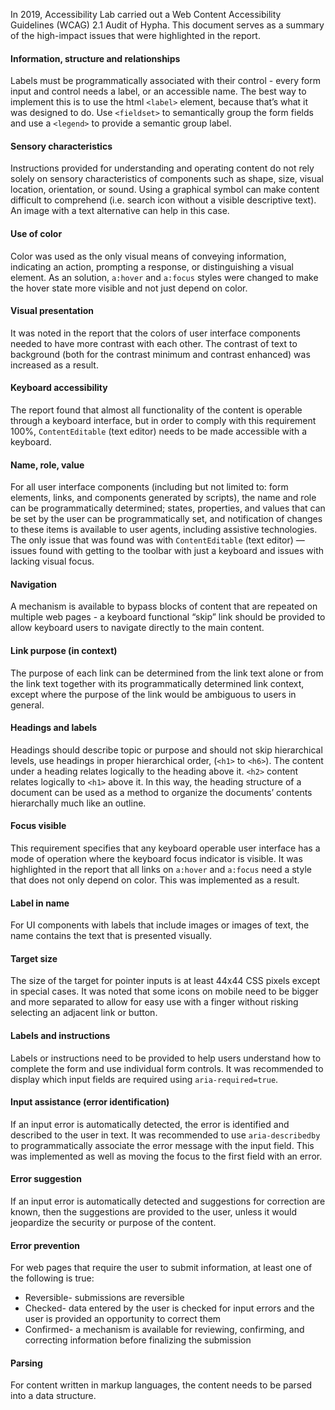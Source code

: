 In 2019, Accessibility Lab carried out a Web Content Accessibility Guidelines (WCAG) 2.1 Audit of Hypha. This document serves as a summary of the high-impact issues that were highlighted in the report.

#### Information, structure and relationships 
Labels must be programmatically associated with their control - every form input and control needs a label, or an accessible name. The best way to implement this is to use the html `<label>` element, because that’s what it was designed to do. Use `<fieldset>` to semantically group the form fields and use a `<legend>` to provide a semantic group label. 

#### Sensory characteristics 
Instructions provided for understanding and operating content do not rely solely on sensory characteristics of components such as shape, size, visual location, orientation, or sound. Using a graphical symbol can make content difficult to comprehend (i.e. search icon without a visible descriptive text). An image with a text alternative can help in this case.

#### Use of color
Color was used as the only visual means of conveying information, indicating an action, prompting a response, or distinguishing a visual element. As an solution, `a:hover` and `a:focus` styles were changed to make the hover state more visible and not just depend on color. 

#### Visual presentation
It was noted in the report that the colors of user interface components needed to have more contrast with each other. The contrast of text to background (both for the contrast minimum and contrast enhanced) was increased as a result.

#### Keyboard accessibility 
The report found that almost all functionality of the content is operable through a keyboard interface, but in order to comply with this requirement 100%, `ContentEditable` (text editor) needs to be made accessible with a keyboard.

#### Name, role, value
For all user interface components (including but not limited to: form elements, links, and components generated by scripts), the name and role can be programmatically determined; states, properties, and values that can be set by the user can be programmatically set, and notification of changes to these items is available to user agents, including assistive technologies. The only issue that was found was with `ContentEditable` (text editor) — issues found with getting to the toolbar with just a keyboard and issues with lacking visual focus.

#### Navigation
A mechanism is available to bypass blocks of content that are repeated on multiple web pages - a keyboard functional “skip” link should be provided to allow keyboard users to navigate directly to the main content. 

#### Link purpose (in context)
The purpose of each link can be determined from the link text alone or from the link text together with its programmatically determined link context, except where the purpose of the link would be ambiguous to users in general. 

#### Headings and labels
Headings should describe topic or purpose and should not skip hierarchical levels, use headings in proper hierarchical order, (`<h1>` to `<h6>`). The content under a heading relates logically to the heading above it. `<h2>` content relates logically to `<h1>` above it. In this way, the heading structure of a document can be used as a method to organize the documents’ contents hierarchally much like an outline. 

#### Focus visible
This requirement specifies that any keyboard operable user interface has a mode of operation where the keyboard focus indicator is visible. It was highlighted in the report that all links on `a:hover` and `a:focus` need a style that does not only depend on color. This was implemented as a result. 

#### Label in name
For UI components with labels that include images or images of text, the name contains the text that is presented visually. 

#### Target size
The size of the target for pointer inputs is at least 44x44 CSS pixels except in special cases. It was noted that some icons on mobile need to be bigger and more separated to allow for easy use with a finger without risking selecting an adjacent link or button.

#### Labels and instructions
Labels or instructions need to be provided to help users understand how to complete the form and use individual form controls. It was recommended to display which input fields are required using `aria-required=true`.

#### Input assistance (error identification)
If an input error is automatically detected, the error is identified and described to the user in text. It was recommended to use `aria-describedby` to programmatically associate the error message with the input field. This was implemented as well as moving the focus to the first field with an error. 

#### Error suggestion
If an input error is automatically detected and suggestions for correction are known, then the suggestions are provided to the user, unless it would jeopardize the security or purpose of the content. 

#### Error prevention
For web pages that require the user to submit information, at least one of the following is true:

- Reversible- submissions are reversible
- Checked- data entered by the user is checked for input errors and the user is provided an opportunity to correct them
- Confirmed- a mechanism is available for reviewing, confirming, and correcting information before finalizing the submission 

#### Parsing 
For content written in markup languages, the content needs to be parsed into a data structure.
